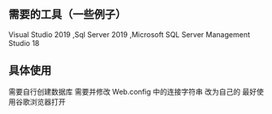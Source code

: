 ## 需要的工具（一些例子）
Visual Studio 2019 ,Sql Server 2019 ,Microsoft SQL Server Management Studio 18

## 具体使用
 需要自行创建数据库 
 需要并修改 Web.config 中的连接字符串  改为自己的
 最好使用谷歌浏览器打开
